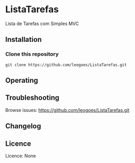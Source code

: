 # ListaTarefas
Lista de Tarefas com Simples MVC

## Installation
### Clone this repository
```
git clone https://github.com/leogoes/ListaTarefas.git

```
## Operating

## Troubleshooting
Browse issues: https://github.com/leogoes/ListaTarefas.git
## Changelog
## Licence
Licence: None
